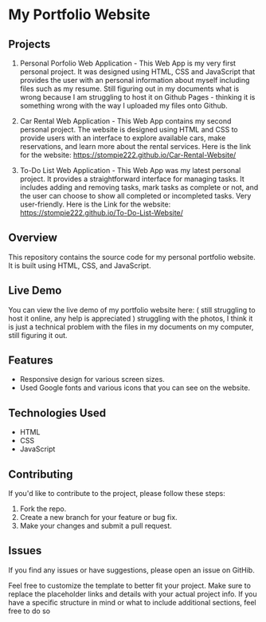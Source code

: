 # My Portfolio Website

## Projects

1) Personal Porfolio Web Application - This Web App is my very first personal project. It was designed using HTML, CSS and JavaScript that provides the user with an personal information about myself including files such as my resume. Still figuring out in my documents what is wrong because I am struggling to host it on Github Pages - thinking it is something wrong with the way I uploaded my files onto Github.

2) Car Rental Web Application - This Web App contains my second personal project. The website is designed using HTML and CSS to provide users with an interface to explore available cars, make reservations, and learn more about the rental services.
Here is the link for the website: https://stompie222.github.io/Car-Rental-Website/

4) To-Do List Web Application - This Web App was my latest personal project. It provides a straightforward interface for managing tasks.  It includes adding and removing tasks, mark tasks as complete or not, and the user can choose to show all completed or incompleted tasks. Very user-friendly.
Here is the Link for the website: https://stompie222.github.io/To-Do-List-Website/


## Overview

This repository contains the source code for my personal portfolio website. It is built using HTML, CSS, and JavaScript.

## Live Demo

You can view the live demo of my portfolio website here: ( still struggling to host it online, any help is appreciated )
struggling with the photos, I think it is just a technical problem with the files in my documents on my computer, still figuring it out.

## Features

- Responsive design for various screen sizes.
- Used Google fonts and various icons that you can see on the website.

## Technologies Used

- HTML
- CSS
- JavaScript

## Contributing

If you'd like to contribute to the project, please follow these steps: 

1. Fork the repo.
2. Create a new branch for your feature or bug fix.
3. Make your changes and submit a pull request.

## Issues

If you find any issues or have suggestions, please open an issue on GitHib.


Feel free to customize the template to better fit your project. Make sure to replace the placeholder links and details with your actual project info. If you have a specific structure in mind or what to include additional sections, feel free to do so
